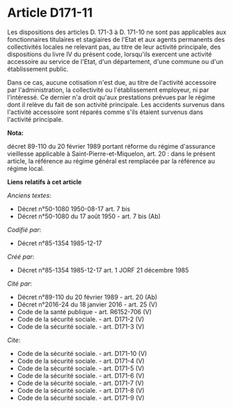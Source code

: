 # Article D171-11

Les dispositions des articles D. 171-3 à D. 171-10 ne sont pas applicables aux fonctionnaires titulaires et stagiaires de
l'Etat et aux agents permanents des collectivités locales ne relevant pas, au titre de leur activité principale, des
dispositions du livre IV du présent code, lorsqu'ils exercent une activité accessoire au service de l'Etat, d'un département,
d'une commune ou d'un établissement public. 

Dans ce cas, aucune cotisation n'est due, au titre de l'activité accessoire par l'administration, la collectivité ou
l'établissement employeur, ni par l'intéressé. Ce dernier n'a droit qu'aux prestations prévues par le régime dont il relève
du fait de son activité principale. Les accidents survenus dans l'activité accessoire sont réparés comme s'ils étaient
survenus dans l'activité principale.

**Nota:**

décret 89-110 du 20 février 1989 portant réforme du régime d'assurance vieillesse applicable à Saint-Pierre-et-Miquelon, art.
20 : dans le présent article, la référence au régime général est remplacée par la référence au régime local.

**Liens relatifs à cet article**

_Anciens textes_:

  - Décret n°50-1080 1950-08-17 art. 7 bis
  - Décret n°50-1080 du 17 août 1950 - art. 7 bis (Ab)

_Codifié par_:

  - Décret n°85-1354 1985-12-17

_Créé par_:

  - Décret n°85-1354 1985-12-17 art. 1 JORF 21 décembre 1985

_Cité par_:

  - Décret n°89-110 du 20 février 1989 - art. 20 (Ab)
  - Décret n°2016-24 du 18 janvier 2016 - art. 25 (V)
  - Code de la santé publique - art. R6152-706 (V)
  - Code de la sécurité sociale. - art. D171-2 (V)
  - Code de la sécurité sociale. - art. D171-3 (V)

_Cite_:

  - Code de la sécurité sociale. - art. D171-10 (V)
  - Code de la sécurité sociale. - art. D171-4 (V)
  - Code de la sécurité sociale. - art. D171-5 (V)
  - Code de la sécurité sociale. - art. D171-6 (V)
  - Code de la sécurité sociale. - art. D171-7 (V)
  - Code de la sécurité sociale. - art. D171-8 (V)
  - Code de la sécurité sociale. - art. D171-9 (V)
